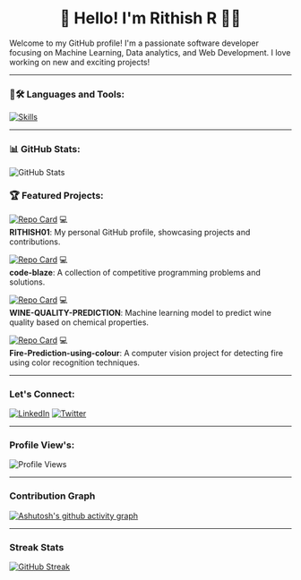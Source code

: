 
<!--
**RITHISH01/RITHISH01** is a ✨ _special_ ✨ repository because its `README.md` (this file) appears on your GitHub profile.

Here are some ideas to get you started:

- 🔭 I’m currently working on ...
- 🌱 I’m currently learning ...
- 👯 I’m looking to collaborate on ...
- 🤔 I’m looking for help with ...
- 💬 Ask me about ...
- 📫 How to reach me: ...
- 😄 Pronouns: ...
- ⚡ Fun fact: ...
-->

<h1 align="center">👋 Hello! I'm Rithish R 👨‍💻</h1>

Welcome to my GitHub profile! I'm a passionate software developer focusing on Machine Learning, Data analytics, and Web Development. I love working on new and exciting projects!


---

### 🚀🛠 Languages and Tools:
[![Skills](https://skillicons.dev/icons?i=c,cpp,python,arduino,git,github,figma,html,css,linux,mysql,sqlite,vscode,autocad,ubuntu,sklearn,tensorflow,anaconda,mongodb,aws)](https://skillicons.dev)


---

### 📊 GitHub Stats:
![GitHub Stats](https://github-readme-stats.vercel.app/api?username=RITHISH01&show_icons=true&theme=radical)


### 🏆 Featured Projects:

[![Repo Card](https://github-readme-stats.vercel.app/api/pin/?username=RITHISH01&repo=RITHISH01&show_owner=true&theme=radical)](https://github.com/RITHISH01/RITHISH01) 💻  
**RITHISH01**: My personal GitHub profile, showcasing projects and contributions.

[![Repo Card](https://github-readme-stats.vercel.app/api/pin/?username=RITHISH01&repo=code-blaze&show_owner=true&theme=radical)](https://github.com/RITHISH01/code-blaze) 💻  
**code-blaze**: A collection of competitive programming problems and solutions.

[![Repo Card](https://github-readme-stats.vercel.app/api/pin/?username=RITHISH01&repo=WINE-QUALITY-PREDICTION&show_owner=true&theme=radical)](https://github.com/RITHISH01/WINE-QUALITY-PREDICTION) 💻  
**WINE-QUALITY-PREDICTION**: Machine learning model to predict wine quality based on chemical properties.

[![Repo Card](https://github-readme-stats.vercel.app/api/pin/?username=RITHISH01&repo=Fire-Prediction-using-colour&show_owner=true&theme=radical)](https://github.com/RITHISH01/Fire-Prediction-using-colour) 💻  
**Fire-Prediction-using-colour**: A computer vision project for detecting fire using color recognition techniques.


---

### Let's Connect:
[![LinkedIn](https://img.shields.io/badge/LinkedIn-blue?style=for-the-badge&logo=linkedin)](https://www.linkedin.com/in/rithish-r-0a675723b/)
[![Twitter](https://img.shields.io/badge/Twitter-1DA1F2?style=for-the-badge&logo=twitter)](https://x.com/RITHISH_001)

---

### Profile View's:
![Profile Views](https://profile-counter.glitch.me/RITHISH01/count.svg)

---

### Contribution Graph
[![Ashutosh's github activity graph](https://github-readme-activity-graph.vercel.app/graph?username=RITHISH01&theme=react-dark)](https://github.com/RITHISH01)

---

### Streak Stats
[![GitHub Streak](https://github-readme-streak-stats.herokuapp.com?user=RITHISH01&theme=dark-smoky)](https://git.io/streak-stats)


